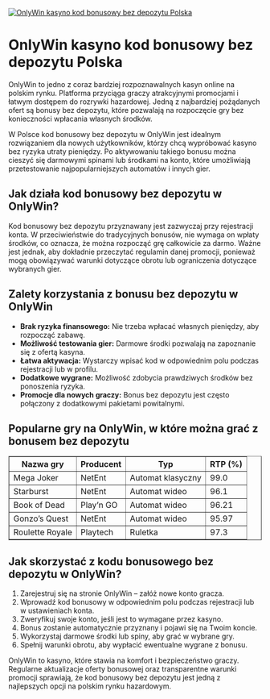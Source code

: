 [![OnlyWin kasyno kod bonusowy bez depozytu Polska](https://123-caf.pages.dev/gitsignup.png)](https://vrmoo.ru/Bt82HjjY)

<h1>OnlyWin kasyno kod bonusowy bez depozytu Polska</h1> <p>OnlyWin to jedno z coraz bardziej rozpoznawalnych kasyn online na polskim rynku. Platforma przyciąga graczy atrakcyjnymi promocjami i łatwym dostępem do rozrywki hazardowej. Jedną z najbardziej pożądanych ofert są bonusy bez depozytu, które pozwalają na rozpoczęcie gry bez konieczności wpłacania własnych środków.</p> <p>W Polsce kod bonusowy bez depozytu w OnlyWin jest idealnym rozwiązaniem dla nowych użytkowników, którzy chcą wypróbować kasyno bez ryzyka utraty pieniędzy. Po aktywowaniu takiego bonusu można cieszyć się darmowymi spinami lub środkami na konto, które umożliwiają przetestowanie najpopularniejszych automatów i innych gier.</p>  <h2>Jak działa kod bonusowy bez depozytu w OnlyWin?</h2> <p>Kod bonusowy bez depozytu przyznawany jest zazwyczaj przy rejestracji konta. W przeciwieństwie do tradycyjnych bonusów, nie wymaga on wpłaty środków, co oznacza, że można rozpocząć grę całkowicie za darmo. Ważne jest jednak, aby dokładnie przeczytać regulamin danej promocji, ponieważ mogą obowiązywać warunki dotyczące obrotu lub ograniczenia dotyczące wybranych gier.</p>  <h2>Zalety korzystania z bonusu bez depozytu w OnlyWin</h2> <ul>   <li><strong>Brak ryzyka finansowego:</strong> Nie trzeba wpłacać własnych pieniędzy, aby rozpocząć zabawę.</li>   <li><strong>Możliwość testowania gier:</strong> Darmowe środki pozwalają na zapoznanie się z ofertą kasyna.</li>   <li><strong>Łatwa aktywacja:</strong> Wystarczy wpisać kod w odpowiednim polu podczas rejestracji lub w profilu.</li>   <li><strong>Dodatkowe wygrane:</strong> Możliwość zdobycia prawdziwych środków bez ponoszenia ryzyka.</li>   <li><strong>Promocje dla nowych graczy:</strong> Bonus bez depozytu jest często połączony z dodatkowymi pakietami powitalnymi.</li> </ul>  <h2>Popularne gry na OnlyWin, w które można grać z bonusem bez depozytu</h2> <table border="1" cellpadding="8" cellspacing="0">   <thead>     <tr>       <th>Nazwa gry</th>       <th>Producent</th>       <th>Typ</th>       <th>RTP (%)</th>     </tr>   </thead>   <tbody>     <tr>       <td>Mega Joker</td>       <td>NetEnt</td>       <td>Automat klasyczny</td>       <td>99.0</td>     </tr>     <tr>       <td>Starburst</td>       <td>NetEnt</td>       <td>Automat wideo</td>       <td>96.1</td>     </tr>     <tr>       <td>Book of Dead</td>       <td>Play’n GO</td>       <td>Automat wideo</td>       <td>96.21</td>     </tr>     <tr>       <td>Gonzo’s Quest</td>       <td>NetEnt</td>       <td>Automat wideo</td>       <td>95.97</td>     </tr>     <tr>       <td>Roulette Royale</td>       <td>Playtech</td>       <td>Ruletka</td>       <td>97.3</td>     </tr>   </tbody> </table>  <h2>Jak skorzystać z kodu bonusowego bez depozytu w OnlyWin?</h2> <ol>   <li>Zarejestruj się na stronie OnlyWin – załóż nowe konto gracza.</li>   <li>Wprowadź kod bonusowy w odpowiednim polu podczas rejestracji lub w ustawieniach konta.</li>   <li>Zweryfikuj swoje konto, jeśli jest to wymagane przez kasyno.</li>   <li>Bonus zostanie automatycznie przyznany i pojawi się na Twoim koncie.</li>   <li>Wykorzystaj darmowe środki lub spiny, aby grać w wybrane gry.</li>   <li>Spełnij warunki obrotu, aby wypłacić ewentualne wygrane z bonusu.</li> </ol>  <p>OnlyWin to kasyno, które stawia na komfort i bezpieczeństwo graczy. Regularne aktualizacje oferty bonusowej oraz transparentne warunki promocji sprawiają, że kod bonusowy bez depozytu jest jedną z najlepszych opcji na polskim rynku hazardowym.</p>